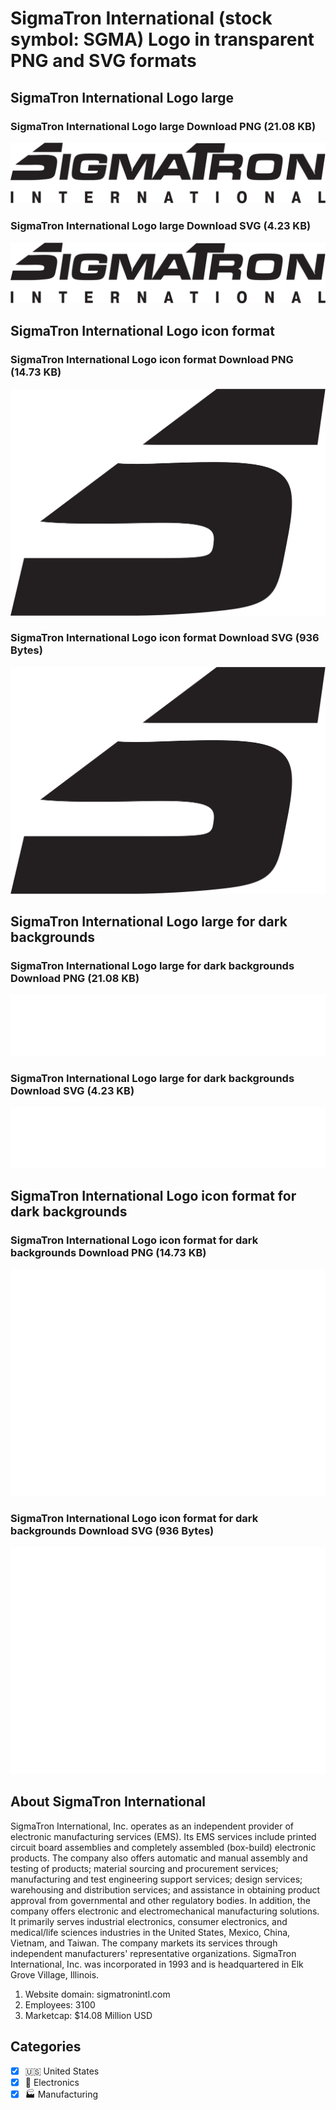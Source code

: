 # SigmaTron International (stock symbol: SGMA) Logo in transparent PNG and SVG formats

## SigmaTron International Logo large

### SigmaTron International Logo large Download PNG (21.08 KB)

![SigmaTron International Logo large Download PNG (21.08 KB)](/img/orig/SGMA_BIG-ef0d36ed.png)

### SigmaTron International Logo large Download SVG (4.23 KB)

![SigmaTron International Logo large Download SVG (4.23 KB)](/img/orig/SGMA_BIG-cbc147de.svg)

## SigmaTron International Logo icon format

### SigmaTron International Logo icon format Download PNG (14.73 KB)

![SigmaTron International Logo icon format Download PNG (14.73 KB)](/img/orig/SGMA-ec3b034b.png)

### SigmaTron International Logo icon format Download SVG (936 Bytes)

![SigmaTron International Logo icon format Download SVG (936 Bytes)](/img/orig/SGMA-76c26046.svg)

## SigmaTron International Logo large for dark backgrounds

### SigmaTron International Logo large for dark backgrounds Download PNG (21.08 KB)

![SigmaTron International Logo large for dark backgrounds Download PNG (21.08 KB)](/img/orig/SGMA_BIG.D-41af5958.png)

### SigmaTron International Logo large for dark backgrounds Download SVG (4.23 KB)

![SigmaTron International Logo large for dark backgrounds Download SVG (4.23 KB)](/img/orig/SGMA_BIG.D-40cb8823.svg)

## SigmaTron International Logo icon format for dark backgrounds

### SigmaTron International Logo icon format for dark backgrounds Download PNG (14.73 KB)

![SigmaTron International Logo icon format for dark backgrounds Download PNG (14.73 KB)](/img/orig/SGMA.D-05a3b279.png)

### SigmaTron International Logo icon format for dark backgrounds Download SVG (936 Bytes)

![SigmaTron International Logo icon format for dark backgrounds Download SVG (936 Bytes)](/img/orig/SGMA.D-aefbab54.svg)

## About SigmaTron International

SigmaTron International, Inc. operates as an independent provider of electronic manufacturing services (EMS). Its EMS services include printed circuit board assemblies and completely assembled (box-build) electronic products. The company also offers automatic and manual assembly and testing of products; material sourcing and procurement services; manufacturing and test engineering support services; design services; warehousing and distribution services; and assistance in obtaining product approval from governmental and other regulatory bodies. In addition, the company offers electronic and electromechanical manufacturing solutions. It primarily serves industrial electronics, consumer electronics, and medical/life sciences industries in the United States, Mexico, China, Vietnam, and Taiwan. The company markets its services through independent manufacturers' representative organizations. SigmaTron International, Inc. was incorporated in 1993 and is headquartered in Elk Grove Village, Illinois.

1. Website domain: sigmatronintl.com
2. Employees: 3100
3. Marketcap: $14.08 Million USD


## Categories
- [x] 🇺🇸 United States
- [x] 🔌 Electronics
- [x] 🏭 Manufacturing
